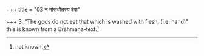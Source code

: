 +++
title = "03 न मांसधौतस्य देवा"

+++
3. “The gods do not eat that which is washed with flesh, (i.e. hand)" this is known from a Brāhmaṇa-text.[^1]  


[^1]: not known.  
